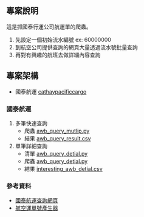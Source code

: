 ## 專案說明
這是抓國泰行運公司航運單的爬蟲。<br/>
1. 先設定一個初始流水編號 ex: 60000000
2. 到航空公司提供查詢的網頁大量透過流水號批量查詢
3. 再對有興趣的航班去做詳細內容查詢

## 專案架構
- 國泰航運 [cathaypacificcargo](cathaypacificcargo/)
### 國泰航運
1. 多筆快速查詢
   - 爬蟲 [awb_query_mutlip.py](cathaypacificcargo/awb_query_mutlip.py)
   - 結果 [awb_query_result.csv](cathaypacificcargo/data/awb_query_result.csv)
2. 單筆詳細查詢
   - 清單 [awb_query_detial.py](cathaypacificcargo/data/interesting_awb.txt)
   - 爬蟲 [awb_query_detial.py](cathaypacificcargo/awb_query_detial.py)
   - 結果 [interesting_awb_detial.csv](cathaypacificcargo/data/interesting_awb_detial.csv)

### 參考資料
- [國泰航運查詢網頁](https://www.cathaypacificcargo.com/en-us/manageyourshipment/trackyourshipment.aspx)
- [航空運單號產生器](https://www.iatacodefor.com/airway-bill-series-generator/)